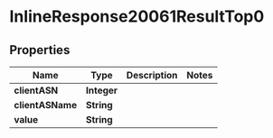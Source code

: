 # InlineResponse20061ResultTop0

## Properties
Name | Type | Description | Notes
------------ | ------------- | ------------- | -------------
**clientASN** | **Integer** |  | 
**clientASName** | **String** |  | 
**value** | **String** |  | 
